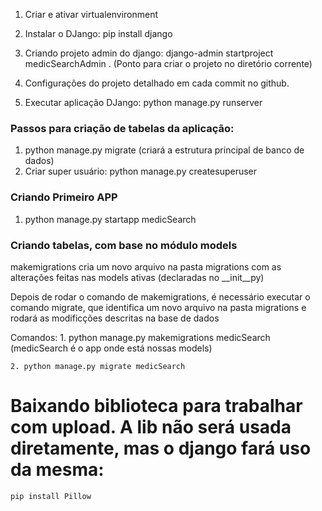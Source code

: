 1. Criar e ativar virtualenvironment 
2. Instalar o DJango: pip install django
3. Criando projeto admin do django: django-admin startproject medicSearchAdmin . (Ponto  para criar o projeto no diretório corrente)

4. Configurações do projeto detalhado em cada commit no github.
5. Executar aplicação DJango: python manage.py runserver

### Passos para criação de tabelas da aplicação:
1. python manage.py migrate (criará a estrutura principal de banco de dados)
2. Criar super usuário: python manage.py createsuperuser

### Criando Primeiro APP
1. python manage.py startapp medicSearch

### Criando tabelas, com base no módulo models
makemigrations cria um novo arquivo na pasta migrations com as alterações feitas nas models ativas (declaradas no __init__py)

Depois de rodar o comando de makemigrations, é necessário executar o comando migrate, que identifica um novo arquivo na pasta migrations e rodará as modificções descritas na base de dados

Comandos:
    1. python manage.py makemigrations medicSearch (medicSearch é o app onde está nossas models)

    2. python manage.py migrate medicSearch

# Baixando biblioteca para trabalhar com upload. A lib não será usada diretamente, mas o django fará uso da mesma:
    pip install Pillow

